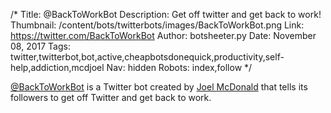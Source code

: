 /*
Title: @BackToWorkBot
Description: Get off twitter and get back to work!
Thumbnail: /content/bots/twitterbots/images/BackToWorkBot.png
Link: https://twitter.com/BackToWorkBot
Author: botsheeter.py
Date: November 08, 2017
Tags: twitter,twitterbot,bot,active,cheapbotsdonequick,productivity,self-help,addiction,mcdjoel
Nav: hidden
Robots: index,follow
*/

[@BackToWorkBot](https://twitter.com/BackToWorkBot) is a Twitter bot created by [Joel McDonald](https://twitter.com/mcdjoel) that tells its followers to get off Twitter and get back to work.
